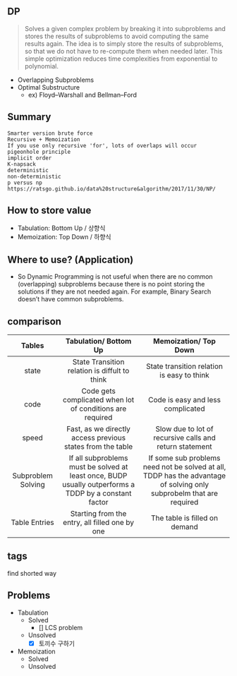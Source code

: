 ## DP
> Solves a given complex problem by breaking it into subproblems and stores the results of subproblems to avoid computing the same results again. The idea is to simply store the results of subproblems, so that we do not have to re-compute them when needed later. This simple optimization reduces time complexities from exponential to polynomial.
- Overlapping Subproblems
- Optimal Substructure
  - ex) Floyd–Warshall and Bellman–Ford
## Summary
```
Smarter version brute force
Recursive + Memoization
If you use only recursive 'for', lots of overlaps will occur
pigeonhole principle
implicit order
K-napsack
deterministic
non-deterministic
p versus np https://ratsgo.github.io/data%20structure&algorithm/2017/11/30/NP/
```
## How to store value
 - Tabulation: Bottom Up / 상향식 
 - Memoization: Top Down / 하향식
## Where to use? (Application)
 - So Dynamic Programming is not useful when there are no common (overlapping) subproblems because there is no point storing the solutions if they are not needed again.  For example, Binary Search doesn’t have common subproblems.
## comparison
| Tables        | Tabulation/ Bottom Up    | Memoization/ Top Down |
|:-------------:|:-------------:|:-----------:|
| state      | State Transition relation is diffult to think | State transition relation is easy to think |
| code      | Code gets complicated when lot of conditions are required      |   Code is easy and less complicated |
| speed | Fast, as we directly access previous states from the table      |   Slow due to lot of recursive calls and return statement |
| Subproblem Solving | If all subproblems must be solved at least once, BUDP usually outperforms a TDDP by a constant factor  | If some sub problems need not be solved at all, TDDP has the advantage of solving only subprobelm that are required |
| Table Entries | Starting from the entry, all filled one by one | The table is filled on demand |


## tags
find shorted way

## Problems
- Tabulation
  - Solved
    - [] LCS problem 
  - Unsolved
    - [x] 토끼수 구하기 
- Memoization
  - Solved
  - Unsolved
